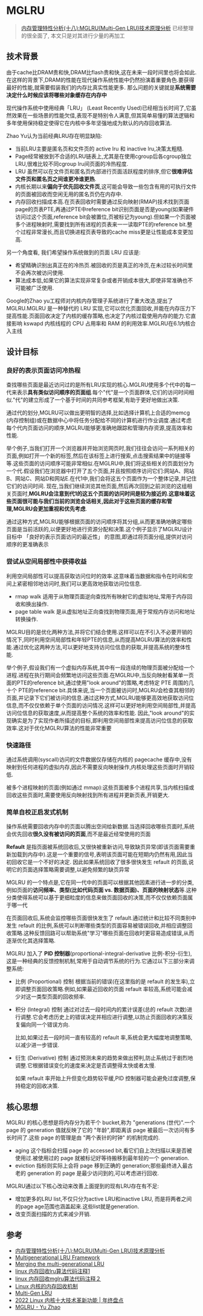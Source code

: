 
# MGLRU

> [内存管理特性分析(十八):MGLRU(Multi-Gen LRU)技术原理分析](https://zhuanlan.zhihu.com/p/669941990) 已经整理的很全面了, 本文只是对其进行少量的再加工

## 技术背景

由于cache比DRAM贵和快,DRAM比flash贵和快,这在未来一段时间里也将会如此.在这样的背景下,DRAM的性能在现代操作系统性能中仍然扮演着重要角色.要获得最好的性能,就需要假装我们的内存比真实性能更多. 那么问题的关键就是**系统需要决定什么时候应该将哪些对象缓存在内存中**

现代操作系统中使用经典「LRU」 (Least Recently Used)已经相当长时间了,它虽然效果在一些场景的性能欠佳,表现不是特别令人满意,但其简单易懂的算法逻辑和多年使用保持稳定使得它在内核中多年坚强地成为默认的内存回收算法.

Zhao Yu认为当前经典LRU存在明显缺陷:

- 当前LRU主要是匿名页和文件页的 active lru 和 inactive lru,决策太粗糙.
- Page经常被放到不合适的LRU链表上,尤其是在使用cgroup后各cgroup独立LRU,很难比较不同cgroup lru间页面的冷热程度.
- LRU 虽然可以在文件页和匿名页内部进行页面活跃程度的排序,但它**很难评估文件页和匿名页之间谁更冷谁更热**.
- 内核长期以来**偏向于优先回收文件页**,这可能会导致一些包含有用的可执行文件的页面被回收而空闲无用的匿名页仍在内存中.
- 内存回收扫描成本高.在页表回收时需要通过反向映射(RMAP)技术找到页面page的页表PTE,再通过PTE中reference bit识别页面是否是young(如果硬件访问过这个页面,reference bit会被置位,页被标记为young).但如果一个页面被多个进程映射时,需要找到所有进程的页表来一一读取PTE的reference bit.整个过程非常漫长,而且切换进程页表导致的cache miss更是让性能成本变更加高.

另一个角度看, 我们希望操作系统做到的页面 LRU 应该是:

- 希望精确识别出真正在的冷热页.被回收的页是真正的冷页,在未过较长时间里不会再次被访问使用.
- 算法成本低,如果它的算法实现非常复杂或者开销成本很大,即使非常准确也不可能被广泛使用.

Google的Zhao yu工程师对内核内存管理子系统进行了重大改造,提出了MGLRU.MGLRU 是一种替代的 LRU 实现,它可以优化页面回收,并能在内存压力下提高性能.页面回收决定了内核的缓存策略,也决定了内核过载使用内存的能力.它直接影响 kswapd 内核线程的 CPU 占用率和 RAM 的利用效率.MGLRU在6.1内核合入主线

## 设计目标

### 良好的表示页面访问冷热程

查找哪些页面是最近访问过的是所有LRU实现的核心.MGLRU使用多个代中的每一代来表示**具有类似访问顺序的页面组**.每个"代"是一个页面群体,它们的访问时间相似."代"的建立形成了一个基于时间的共同参考框架,有助于更好地做出决策.

通过代的划分,MGLRU可以做出更明智的选择,比如选择计算机上合适的memcg (内存控制组)或在数据中心中将任务分配给不同的计算机进行作业调度.通过考虑每个代内页面访问的顺序,MGLRU能够更准确地跟踪和管理内存资源,提高效率和性能.

举个例子,当我们打开一个浏览器并开始浏览网页时,我们往往会访问一系列相关的页面,例如打开一个新的标签,然后在该标签上进行搜索,点击搜索结果中的链接等等.这些页面的访问顺序可能非常相似.在MGLRU中,我们将这些相关的页面划分为一个代.假设我们在浏览器中打开了五个页面,并且按照顺序访问它们:网站A、网站B、网站C、网站D和网站E.在代1中,我们会将这五个页面作为一个整体记录,并记住它们的访问时间.
现在,当我们继续浏览其他页面,然后再次回到之前浏览的这组相关页面时,**MGLRU会注意到代1的这五个页面的访问时间是较为接近的.这意味着这些页面很可能与我们当前的浏览会话相关,因此对于这些页面的缓存和管理,MGLRU会更加重视和优先考虑**.

通过这种方式,MGLRU能够根据页面的访问顺序将其分组,从而更准确地确定哪些页面是当前活跃的,以便更好地进行资源分配和决策.这个例子显示了MGLRU设计目标中 「良好的表示页面访问的最近性」 的意图,即通过将页面分组,提供对访问顺序的更准确表示

### 尝试从空间局部性中获得收益

利用空间局部性可以提高获取访问位时的效率.这意味着当数据和指令在时间和空间上紧密相邻地访问时,我们可以更高效地获取访问位信息.

- rmap walk 适用于从物理页面逆向查找所有映射它的虚拟地址,常用于内存回收和换出操作.
- page table walk 是从虚拟地址正向查找到物理页面,用于常规内存访问和地址转换操作.

MGLRU目的是优化两种方法,并将它们结合使用.这样可以在不引入不必要开销的情况下,同时利用空间局部性和年轻PTE的信息,从而提高MGLRU算法的效率和性能.通过优化这两种方法,可以更好地支持访问位信息的获取,并提高系统的整体性能.

举个例子,假设我们有一个虚拟内存系统,其中有一段连续的物理页面被分配给一个进程.进程在执行期间会频繁地访问这些页面.在MGLRU中,当反向映射看某单一页面的PTE的reference bit,通过使用"look around"的策略,考虑特定 PTE 周围的几十个 PTE的reference bit.具体来说,当一个页面被访问时,MGLRU会检查其相邻的页面,并记录下它们被访问的信息.通过这种方式,MGLRU能够更高效地获取访问位信息,而不仅仅依赖于单个页面的访问情况.这样可以更好地利用空间局部性,并提高访问位信息的获取速度,从而提高整个系统的效率和性能.
因此,"look around"的实现确实是为了实现作者所描述的目标,即利用空间局部性来提高访问位信息的获取效率.这对于优化MGLRU算法的性能非常重要

### 快速路径

通过系统调用(syscall)访问的文件数据仅存储在内核的 pagecache 缓存中,没有映射到任何进程的虚拟内存,因此不需要反向映射操作,内核处理这些页面时开销较低.

被多个进程映射的页面(例如通过 mmap):这些页面被多个进程共享,当内核扫描或回收这些页面时,需要使用反向映射找到所有进程并更新页表,开销更大.

### 简单自校正启发式机制

操作系统需要回收内存中的页面以腾出空间给新数据.当选择回收哪些页面时,系统会优先回收**很久没有被访问的页面**,而不是最近经常使用的页面

**Refault** 是指页面被系统回收后,又很快被重新访问,导致缺页异常(即该页面需要重新加载到内存中).这是一个重要的信号,表明该页面可能在短期内仍然有用,因此当初回收它是一个不好的决定. 因此如果系统回收了很多很快发生 refault 的页面,说明它的页面选择策略需要调整,以避免频繁的缺页异常

MGLRU 的一个特点是,它在同一代中的页面可以根据其他因素进行进一步的分类,例如页面的**访问频率、类型(比如代码页面 vs. 数据页面)、页面的映射状态**等.这种分类使得系统可以基于更细粒度的信息来做页面回收的决策,而不仅仅依赖页面属于哪一代

在页面回收后,系统会监控哪些页面很快发生了 refault.通过统计和比较不同类别中发生 refault 的比例,系统可以判断哪些类型的页面容易被错误回收,并相应调整回收策略.这种反馈回路可以帮助系统"学习"哪些页面在回收时更容易造成错误,从而逐渐优化其选择策略.

MGLRU 加入了 **PID 控制器**(proportional-integral-derivative 比例-积分-衍生), 这是一种经典的反馈控制机制,常用于自动调节系统的行为.它通过以下三部分来调整系统:

- 比例 (Proportional) 控制
  根据当前的错误(在这里指的是 refault 的发生率),立即调整页面回收策略.例如,如果最近回收的页面 refault 率较高,系统可能会减少对这一类型页面的回收频率.
- 积分 (Integral) 控制
  通过对过去一段时间内的累计误差(总的 refault 次数)进行调整.它会考虑历史上的错误决定并相应进行调整,以防止页面回收的决策反复偏向同一个错误方向.
  
  比如,如果过去一段时间一直有较高的 refault 率,系统会更大幅度地调整策略,以减少进一步错误.
- 衍生 (Derivative) 控制
  通过预测未来的趋势来做出预判,防止系统过于剧烈地调整.它根据错误变化的速度来决定是否调整得太快或者太慢.
  
  如果 refault 率开始上升但变化趋势较平缓,PID 控制器可能会避免过度调整,保持稳定的回收决策.

## 核心思想

MGLRU 的核心思想是将内存分为若干个 bucket,称为 "generations (世代)".一个 page 的 generation 值就反映了它的 "年龄",即距离该 page 被最后一次访问有多长时间了.这些 page 的管理是由 "两个表针的时钟" 的机制完成的.

- aging 这个指标会扫描 page 的 accessed bit,看它们自上次扫描以来是否被使用过.被使用过的 page 就被标记好等待搬移到最年轻的一个 generation.
- eviction 指标则实际上会将 page 移到正确的 generation;那些最终进入最古老的 generation 的 page 是最少访问到的,可以考虑进行回收.

MGLRU通过以下核心改动来改善上面提到的现有LRU存在有不足:

- 增加更多的LRU list,不仅只分为active LRU和inactive LRU, 而是将两者之间的page age范围也涵盖起来.这些list就是generation.
- 改变页面扫描的方式来减少开销.

## 参考

- [内存管理特性分析(十八):MGLRU(Multi-Gen LRU)技术原理分析](https://zhuanlan.zhihu.com/p/669941990)
- [Multigenerational LRU Framework](https://lwn.net/Articles/880393/)
- [Merging the multi-generational LRU](https://lwn.net/Articles/894859/)
- [linux 内存回收lru算法代码注释1](https://blog.csdn.net/qq_37517281/article/details/134533485)
- [linux 内存回收mglru算法代码注释２](https://blog.csdn.net/qq_37517281/article/details/134578678)
- [Linux 内核的内存回收机制](https://www.bluepuni.com/archives/linux-memory-reclaim/)
- [Multi-Gen LRU](https://docs.kernel.org/admin-guide/mm/multigen_lru.html)
- [2022 Linux 内核十大技术革新功能 | 年终盘点](https://mp.weixin.qq.com/s?__biz=MjM5NTk0NjMwOQ==&mid=2651170625&idx=1&sn=534a6c42ca5f79d142f182931b7657c0&chksm=bd01cd6b8a76447db2d774c495812d1fac0b43c4ab878f1dbf70016f7ec7a31bd9af283e6a46&mpshare=1&scene=23&srcid=0119wC0zBRxqLqa9foWbCUVN&sharer_sharetime=1674119355086&sharer_shareid=ee83a55e0b955b99e8343acbb61916b7#rd)
- [MGLRU -  Yu Zhao](https://www.youtube.com/watch?v=9HvJfN21H9Y)